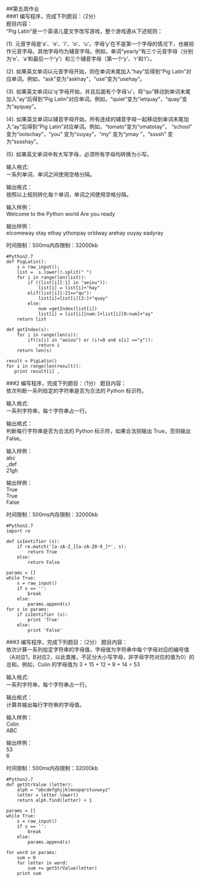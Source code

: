 ##第五周作业  
###1 编写程序，完成下列题目：（2分）  
题目内容：  
“Pig Latin”是一个英语儿童文字改写游戏，整个游戏遵从下述规则：  

(1). 元音字母是‘a’、‘e’、‘i’、‘o’、‘u’。字母‘y’在不是第一个字母的情况下，也被视作元音字母。其他字母均为辅音字母。例如，单词“yearly”有三个元音字母（分别为‘e’、‘a’和最后一个‘y’）和三个辅音字母（第一个‘y’、‘r’和‘l’）。  

(2). 如果英文单词以元音字母开始，则在单词末尾加入“hay”后得到“Pig Latin”对应单词。例如，“ask”变为“askhay”，“use”变为“usehay”。  

(3). 如果英文单词以‘q’字母开始，并且后面有个字母‘u’，将“qu”移动到单词末尾加入“ay”后得到“Pig Latin”对应单词。例如，“quiet”变为“ietquay”，“quay”变为“ayquay”。  

(4). 如果英文单词以辅音字母开始，所有连续的辅音字母一起移动到单词末尾加入“ay”后得到“Pig Latin”对应单词。例如，“tomato”变为“omatotay”， “school” 变为“oolschay”，“you” 变为“ouyay”，“my” 变为“ymay ”，“ssssh” 变为“sssshay”。  

(5). 如果英文单词中有大写字母，必须所有字母均转换为小写。   

输入格式:  
一系列单词，单词之间使用空格分隔。  

输出格式：  
按照以上规则转化每个单词，单词之间使用空格分隔。  

输入样例：  
Welcome to the Python world Are you ready  

输出样例：  
elcomeway otay ethay ythonpay orldway arehay ouyay eadyray  

时间限制：500ms内存限制：32000kb  

	#Python2.7
	def PigLatin():
	    s = raw_input();
	    list =  s.lower().split(" ")
	    for i in range(len(list)):
	        if ((list[i][:1] in "aeiou")): 
	            list[i] = list[i]+"hay"
	        elif(list[i][:2]=="qu"):
	            list[i]=list[i][2:]+"quay"
	        else:
	            num =getIndex(list[i])
	            list[i] = list[i][num:]+list[i][0:num]+"ay"
	    return list
	 
	def getIndex(s):
	    for i in range(len(s)):
	        if((s[i] in "aeiou") or (i!=0 and s[i] =="y")):
	            return i
	    return len(s)
	 
	result = PigLatin()
	for i in range(len(result)):
	   print result[i] ,  

###2 编写程序，完成下列题目：（1分）
题目内容：  
依次判断一系列给定的字符串是否为合法的 Python 标识符。  

输入格式:  
一系列字符串，每个字符串占一行。  

输出格式：  
判断每行字符串是否为合法的 Python 标示符，如果合法则输出 True，否则输出 False。  

输入样例：  
abc  
_def  
21gh  

输出样例：  
True  
True   
False  

时间限制：500ms内存限制：32000kb  

	#Python2.7
	import re
	 
	def isIentifier (s):
	    if re.match('[a-zA-Z_][a-zA-Z0-9_]*', s):
	        return True
	    else:
	        return False
	
	params = []
	while True:
	    s = raw_input()
	    if s == '':
	        break
	    else:
	        params.append(s)
	for s in params:
	    if isIentifier (s):
	        print 'True'
	    else:
	        print 'False'  

###3 编写程序，完成下列题目：（2分）
题目内容：  
依次计算一系列给定字符串的字母值，字母值为字符串中每个字母对应的编号值（A对应1，B对应2，以此类推，不区分大小写字母，非字母字符对应的值为0）的总和。例如，Colin 的字母值为 3 + 15 + 12 + 9 + 14 = 53  

输入格式:  
一系列字符串，每个字符串占一行。  

输出格式：  
计算并输出每行字符串的字母值。  

输入样例：  
Colin  
ABC  

输出样例：  
53  
6  

时间限制：500ms内存限制：32000kb  

	#Python2.7
	def getStrValue (letter):
	    alph = "abcdefghijklmnopqrstuvwxyz"
	    letter = letter.lower()
	    return alph.find(letter) + 1
	 
	params = []
	while True:
	    s = raw_input()
	    if s == '':
	        break
	    else:
	        params.append(s)
	 
	for word in params:
	    sum = 0
	    for letter in word:
	        sum += getStrValue(letter)
	    print sum  
